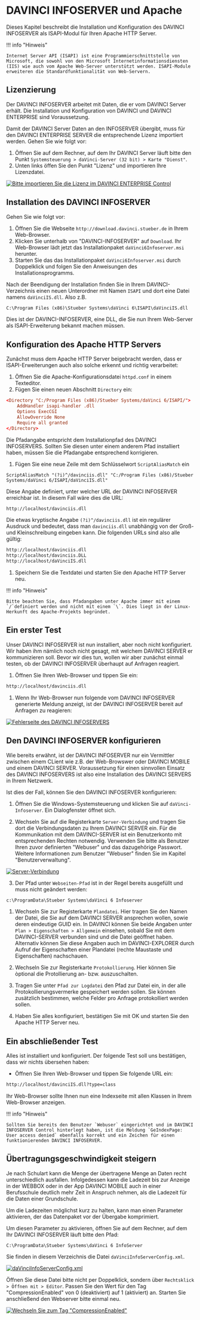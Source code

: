 # DAVINCI INFOSERVER und Apache

Dieses Kapitel beschreibt die Installation und Konfiguration des DAVINCI INFOSERVER als ISAPI-Modul für Ihren Apache HTTP Server.

!!! info "Hinweis"

    Internet Server API (ISAPI) ist eine Programmierschnittstelle von Microsoft, die sowohl von den Microsoft Internetinformationsdiensten (IIS) wie auch vom Apache Web-Server unterstützt werden. ISAPI-Module erweiteren die Standardfunktionalität von Web-Servern.

## Lizenzierung

Der DAVINCI INFOSERVER arbeitet mit Daten, die er vom DAVINCI Server erhält. Die Installation und Konfiguration von DAVINCI und DAVINCI ENTERPRISE sind Voraussetzung.

Damit der DAVINCI Server Daten an den INFOSERVER übergibt, muss für den DAVINCI ENTERPRISE SERVER die entsprechende Lizenz importiert werden.
Gehen Sie wie folgt vor:

1. Öffnen Sie auf dem Rechner, auf dem Ihr DAVINCI Server läuft bitte den Punkt ```Systemsteuerung > daVinci-Server (32 bit) > Karte "Dienst"```. 
2. Unten links öffen Sie den Punkt "Lizenz" und importieren Ihre Lizenzdatei.

[![Bitte importieren Sie die Lizenz im DAVINCI ENTERPRISE Control][1]][1] 

## Installation des DAVINCI INFOSERVER

Gehen Sie wie folgt vor:

1. Öffnen Sie die Webseite `http://download.davinci.stueber.de` in Ihrem Web-Browser.
2. Klicken Sie unterhalb von "DAVINCI-INFOSERVER" auf `Download`. Ihr Web-Browser lädt jetzt das Installationpaket `daVinci6Infoserver.msi` herunter.
3. Starten Sie das das Installationpaket `daVinci6Infoserver.msi` durch Doppelklick und folgen Sie den Anweisungen des Installationsprogramms.

Nach der Beendigung der Installation finden Sie in Ihrem DAVINCI-Verzeichnis einen neuen Unterordner mit Namen `ISAPI` und dort eine Datei namens `daVinciIS.dll`. Also z.B.

```txt
C:\Program Files (x86)\Stueber Systems\daVinci 6\ISAPI\daVinciIS.dll
```

Dies ist der DAVINCI-INFOSERVER, eine DLL, die Sie nun Ihrem Web-Server als ISAPI-Erweiterung bekannt machen müssen.

## Konfiguration des Apache HTTP Servers

Zunächst muss dem Apache HTTP Server beigebracht werden, dass er ISAPI-Erweiterungen auch also solche erkennt und richtig verarbeitet:

1. Öffnen Sie die Apache-Konfigurationsdatei `httpd.conf` in einem Texteditor.
2. Fügen Sie einen neuen Abschnitt `Directory` ein:

```conf
<Directory "C:/Program Files (x86)/Stueber Systems/daVinci 6/ISAPI/">
    AddHandler isapi-handler .dll
    Options ExecCGI
    AllowOverride None
    Require all granted
</Directory>
```

Die Pfadangabe entspricht dem Installationpfad des DAVINCI INFOSERVERS. Sollten Sie diesen unter einem anderem Pfad installiert haben, müssen Sie die Pfadangabe entsprechend korrigieren.

1. Fügen Sie eine neue Zeile mit dem Schlüsselwort `ScriptAliasMatch` ein

```script
ScriptAliasMatch "(?i)^/davinciis.dll" "C:/Program Files (x86)/Stueber Systems/daVinci 6/ISAPI/daVinciIS.dll"
```

Diese Angabe definiert, unter welcher URL der DAVINCI INFOSERVER erreichbar ist. In diesem Fall wäre dies die URL:

```txt
http://localhost/davinciis.dll
```

Die etwas kryptische Angabe `(?i)^/davinciis.dll` ist ein regulärer Ausdruck und bedeutet, dass man `davinciis.dll` unabhängig von der Groß- und Kleinschreibung eingeben kann. Die folgenden URLs sind also alle gültig:

```txt
http://localhost/davinciis.dll
http://localhost/davinciis.DLL
http://localhost/daVinciIS.dll
```

1. Speichern Sie die Textdatei und starten Sie den Apache HTTP Server neu.

!!! info "Hinweis"

    Bitte beachten Sie, dass Pfadangaben unter Apache immer mit einem `/`definiert werden und nicht mit einem `\`. Dies liegt in der Linux-Herkunft des Apache-Projekts begründet.

## Ein erster Test

Unser DAVINCI INFOSERVER ist nun installiert, aber noch nicht konfiguriert. Wir haben ihm nämlich noch nicht gesagt, mit welchem DAVINCI SERVER er kommunizieren soll. Bevor wir dies tun, wollen wir aber zunächst  einmal testen, ob der DAVINCI INFOSERVER überhaupt auf Anfragen reagiert.

1. Öffnen Sie Ihren Web-Browser und tippen Sie ein:

```txt
http://localhost/davinciis.dll
```

1. Wenn Ihr Web-Browser nun folgende vom DAVINCI INFOSERVER generierte Meldung anzeigt, ist der DAVINCI INFOSERVER bereit auf Anfragen zu reagieren:

[![Fehlerseite des DAVINCI INFOSERVERS][2]][2] 

## Den DAVINCI INFOSERVER konfigurieren

Wie bereits erwähnt, ist der DAVINCI INFOSERVER nur ein Vermittler zwischen einem CLient wie z.B. der Web-Browswer oder DAVINCI MOBILE und einem DAVINCI SERVER. Voraussetzung für einen sinnvollen Einsatz des DAVINCI INFOSERVERS ist also eine Installation des DAVINCI SERVERS in Ihrem Netzwerk.

Ist dies der Fall, können Sie den DAVINCI INFOSERVER konfigurieren:

1. Öffnen Sie die Windows-Systemsteuerung und klicken Sie auf `daVinci-Infoserver`. Ein Dialogfenster öffnet sich.

2. Wechseln Sie auf die Registerkarte `Server-Verbindung` und tragen Sie dort die Verbindungsdaten zu Ihrem DAVINCI SERVER ein. Für die Kommunikation mit dem DAVINCI-SERVER ist ein Benutzerkonto mit entsprechenden Rechten notwendig. Verwenden Sie bitte als Benutzer Ihren zuvor definierten "Webuser" und das dazugehörige Passwort. Weitere Informationen zum Benutzer "Webuser" finden Sie im Kapitel "Benutzerverwaltung".

[![Server-Verbindung][3]][3] 

3. Der Pfad unter `Webseiten-Pfad` ist in der Regel bereits ausgefüllt und muss nicht geändert werden:

```txt
c:\ProgramData\Stueber Systems\daVinci 6 Infoserver
```

1. Wechseln Sie zur Registerkarte `Plandatei`. Hier tragen Sie den Namen der Datei, die Sie auf dem DAVINCI SERVER ansprechen wollen, sowie deren eindeutige GUID ein. In DAVINCI können Sie beide Angaben unter `Plan > Eigenschaften > Allgemein` einsehen, sobald Sie mit dem DAVINCI-SERVER verbunden sind und die Datei geöffnet haben. Alternativ können Sie diese Angaben auch im DAVINCI-EXPLORER durch Aufruf der Eigenschaften einer Plandatei (rechte Maustaste und Eigenschaften) nachschauen.

2. Wechseln Sie zur Registerkarte `Protokollierung`. Hier können Sie òptional die Protollierung an- bzw. auszuschalten.

3. Tragen Sie unter `Pfad zur Logdatei` den Pfad zur Datei ein, in der alle Protokollierungsvermerke gespeichert werden sollen. Sie können zusätzlich bestimmen, welche Felder pro Anfrage protokolliert werden sollen.

4. Haben Sie alles konfiguriert, bestätigen Sie mit OK und starten Sie den Apache HTTP Server neu.

## Ein abschließender Test

Alles ist installiert und konfiguriert. Der folgende Test soll uns bestätigen, dass wir nichts übersehen haben:

* Öffnen Sie Ihren Web-Browser und tippen Sie folgende URL ein:

```txt
http://localhost/davinciIS.dll?type=class
```

Ihr Web-Browser sollte Ihnen nun eine Indexseite mit allen Klassen in Ihrem Web-Browser anzeigen.


!!! info "Hinweis"

    Sollten Sie bereits den Benutzer `Webuser` eingerichtet und im DAVINCI INFOSERVER Control hinterlegt haben, ist die Meldung `GeIndexPage: User access denied` ebenfalls korrekt und ein Zeichen für einen funktionierenden DAVINCI INFOSERVER.

## Übertragungsgeschwindigkeit steigern

Je nach Schulart kann die Menge der übertragene Menge an Daten recht unterschiedlich ausfallen. Infolgedessen kann die Ladezeit bis zur Anzeige in der WEBBOX oder in der App DAVINCI MOBILE auch in einer Berufsschule deutlich mehr Zeit in Anspruch nehmen, als die Ladezeit für die Daten einer Grundschule.

Um die Ladezeiten möglichst kurz zu halten, kann man einen Parameter aktivieren, der das Datenpaket vor der Übergabe komprimiert.

Um diesen Parameter zu aktivieren, öffnen Sie auf dem Rechner, auf dem Ihr DAVINCI INFOSERVER läuft bitte den Pfad:

`C:\ProgramData\Stueber Systems\daVinci 6 InfoServer`

Sie finden in diesem Verzeichnis die Datei `daVinciInfoServerConfig.xml`.

[![daVinciInfoServerConfig.xml][4]][4] 

Öffnen Sie diese Datei bitte nicht per Doppelklick, sondern über `Rechtsklick > Öffnen mit > Editor`. Passen Sie den Wert für den Tag "CompressionEnabled" von 0 (deaktiviert) auf 1 (aktiviert) an.
Starten Sie anschließend den Webserver bitte einmal neu.

[![Wechseln Sie zum Tag "CompressionEnabled"][5]][5] 

[1]:/assets/images/is/islizenz.png
[2]:/assets/images/is/davinciis-first-test.png
[3]:/assets/images/is/server-verbindung.jpg
[4]:/assets/images/is/infoserver.config.png
[5]:/assets/images/is/infoserver.config01.png
